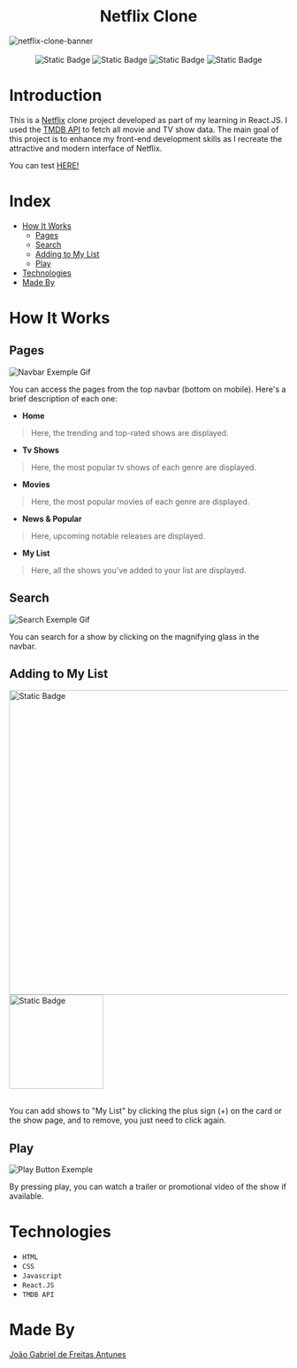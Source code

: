 <div>
  <h1 align="center">Netflix Clone</h1>
  <img alt="netflix-clone-banner" src="https://github.com/JoaoGabrielFA/netflix/assets/112104535/c0f73398-8b4c-49ca-ad48-df3b6284badb">
  <br><br>
  <div align="center">
    <img alt="Static Badge" src="https://img.shields.io/badge/HTML-a31212?style=plastic">
    <img alt="Static Badge" src="https://img.shields.io/badge/CSS-39067a?style=plastic">
    <img alt="Static Badge" src="https://img.shields.io/badge/Javascript-ab9205?style=plastic">
    <img alt="Static Badge" src="https://img.shields.io/badge/React.Js-027bb8?style=plastic">
  </div>
</div>

# Introduction

This is a [Netflix](https://www.netflix.com/browse) clone project developed as part of my learning in React.JS. I used the [TMDB API](https://developer.themoviedb.org/docs) to fetch all movie and TV show data. The main goal of this project is to enhance my front-end development skills as I recreate the attractive and modern interface of Netflix.

You can test [HERE!](https://joaogabrielfa.github.io/netflix)

# Index 

* [How It Works](#how-it-works)
  * [Pages](#pages)
  * [Search](#search)
  * [Adding to My List](#adding-to-my-list)
  * [Play](#play)
* [Technologies](#technologies)
* [Made By](#made-by)

# How It Works

## Pages

![Navbar Exemple Gif](https://github.com/JoaoGabrielFA/netflix/assets/112104535/f6173d07-fd65-434f-b578-f9644fb2a0a3)

You can access the pages from the top navbar (bottom on mobile). Here's a brief description of each one:

- **Home** 
> Here, the trending and top-rated shows are displayed.

- **Tv Shows** 
> Here, the most popular tv shows of each genre are displayed.

- **Movies** 
> Here, the most popular movies of each genre are displayed.

- **News & Popular** 
> Here, upcoming notable releases are displayed.

- **My List** 
> Here, all the shows you've added to your list are displayed.

## Search

![Search Exemple Gif](https://github.com/JoaoGabrielFA/netflix/assets/112104535/e38e54db-9f1a-4bea-abd4-9a27bb55e8aa)

You can search for a show by clicking on the magnifying glass in the navbar.

## Adding to My List

<div>
  <img align="center" width="550px" alt="Static Badge" src="https://github.com/JoaoGabrielFA/netflix/assets/112104535/b5e4d9f3-3bce-4e1c-8aaa-a179bad3f539">
  <img align="center" width="170px" alt="Static Badge" src="https://github.com/JoaoGabrielFA/netflix/assets/112104535/8b07850e-1cb9-442a-bc05-0dca513d80bd">
  <br><br>
</div>

You can add shows to "My List" by clicking the plus sign (+) on the card or the show page, and to remove, you just need to click again.

## Play

![Play Button Exemple](https://github.com/JoaoGabrielFA/netflix/assets/112104535/822283e4-ad63-46ab-b9d6-3d9b82a1833c)

By pressing play, you can watch a trailer or promotional video of the show if available.

# Technologies

- ``HTML``
- ``CSS``
- ``Javascript``
- ``React.JS``
- ``TMDB API``

# Made By 
[João Gabriel de Freitas Antunes](https://www.linkedin.com/in/joao-gabriel-fa/)
